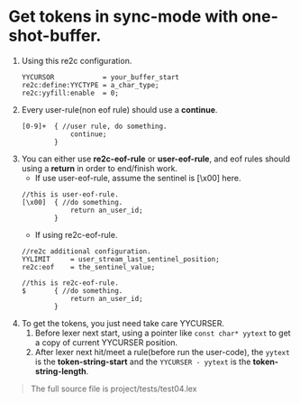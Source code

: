 # <a id="GetTokensSyncOne">Get tokens in sync-mode with one-shot-buffer.</a>
 1. Using this re2c configuration.
    ```
    YYCURSOR            = your_buffer_start
    re2c:define:YYCTYPE = a_char_type;
    re2c:yyfill:enable  = 0;
    ```
 2. Every user-rule(non eof rule) should use a **continue**.
    ```
    [0-9]+  { //user rule, do something.
                continue;
            }
    ```
 3. You can either use **re2c-eof-rule** or **user-eof-rule**, and eof rules should using a **return** in order to end/finish work.  
    - If use user-eof-rule, assume the sentinel is \[\x00\] here.
    ```
    //this is user-eof-rule.
    [\x00]  { //do something. 
                return an_user_id;
            }
    ```
    - If using re2c-eof-rule.
    ```
    //re2c additional configuration.
    YYLIMIT     = user_stream_last_sentinel_position;
    re2c:eof    = the_sentinel_value;

    //this is re2c-eof-rule.
    $       { //do something. 
                return an_user_id;
            }
    ```
 4. To get the tokens, you just need take care YYCURSER. 
      1. Before lexer next start, using a pointer like `const char* yytext` to get a copy of current YYCURSER position. 
      2. After lexer next hit/meet a rule(before run the user-code), the `yytext` is the **token-string-start** and the `YYCURSER - yytext` is the **token-string-length**.

> The full source file is project/tests/test04.lex
